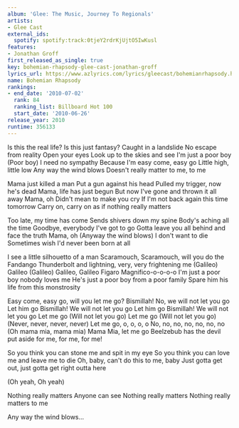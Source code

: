 ```yaml
---
album: 'Glee: The Music, Journey To Regionals'
artists:
- Glee Cast
external_ids:
  spotify: spotify:track:0tjeY2rdrKjUjtO5IwKusl
features:
- Jonathan Groff
first_released_as_single: true
key: bohemian-rhapsody-glee-cast-jonathan-groff
lyrics_url: https://www.azlyrics.com/lyrics/gleecast/bohemianrhapsody.html
name: Bohemian Rhapsody
rankings:
- end_date: '2010-07-02'
  rank: 84
  ranking_list: Billboard Hot 100
  start_date: '2010-06-26'
release_year: 2010
runtime: 356133
---
```

Is this the real life?
Is this just fantasy?
Caught in a landslide
No escape from reality
Open your eyes
Look up to the skies and see
I'm just a poor boy (Poor boy)
I need no sympathy
Because I'm easy come, easy go
Little high, little low
Any way the wind blows
Doesn't really matter to me, to me

Mama just killed a man
Put a gun against his head
Pulled my trigger, now he's dead
Mama, life has just begun
But now I've gone and thrown it all away
Mama, oh
Didn't mean to make you cry
If I'm not back again this time tomorrow
Carry on, carry on as if nothing really matters

Too late, my time has come
Sends shivers down my spine
Body's aching all the time
Goodbye, everybody
I've got to go
Gotta leave you all behind and face the truth
Mama, oh (Anyway the wind blows)
I don't want to die
Sometimes wish I'd never been born at all



I see a little silhouetto of a man
Scaramouch, Scaramouch, will you do the Fandango
Thunderbolt and lightning, very, very frightening me
(Galileo) Galileo (Galileo) Galileo, Galileo Figaro
Magnifico-o-o-o-o
I'm just a poor boy nobody loves me
He's just a poor boy from a poor family
Spare him his life from this monstrosity

Easy come, easy go, will you let me go?
Bismillah! No, we will not let you go
Let him go
Bismillah! We will not let you go
Let him go
Bismillah! We will not let you go
Let me go (Will not let you go)
Let me go (Will not let you go) (Never, never, never, never)
Let me go, o, o, o, o
No, no, no, no, no, no, no
(Oh mama mia, mama mia) Mama Mia, let me go
Beelzebub has the devil put aside for me, for me, for me!

So you think you can stone me and spit in my eye
So you think you can love me and leave me to die
Oh, baby, can't do this to me, baby
Just gotta get out, just gotta get right outta here


(Oh yeah, Oh yeah)

Nothing really matters
Anyone can see
Nothing really matters
Nothing really matters to me

Any way the wind blows...

